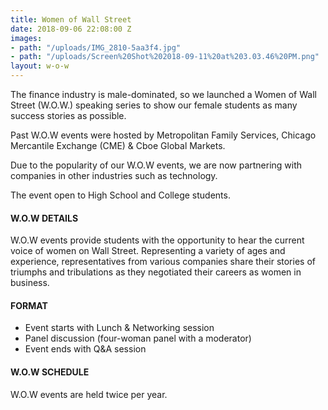 ```yaml
---
title: Women of Wall Street
date: 2018-09-06 22:08:00 Z
images:
- path: "/uploads/IMG_2810-5aa3f4.jpg"
- path: "/uploads/Screen%20Shot%202018-09-11%20at%203.03.46%20PM.png"
layout: w-o-w
---
```


The finance industry is male-dominated, so we launched a Women of Wall Street (W.O.W.) speaking series to show our female students as many success stories as possible.

Past W.O.W events were hosted by Metropolitan Family Services, Chicago Mercantile Exchange (CME) & Cboe Global Markets.

Due to the popularity of our W.O.W events, we are now partnering with companies in other industries such as technology.

The event open to High School and College students.

#### W.O.W DETAILS

W.O.W events provide students with the opportunity to hear the current voice of women on Wall Street. Representing a variety of ages and experience, representatives from various companies share their stories of triumphs and tribulations as they negotiated their careers as women in business.

#### FORMAT

*   Event starts with Lunch & Networking session
*   Panel discussion (four-woman panel with a moderator)
*   Event ends with Q&A session

#### W.O.W SCHEDULE

W.O.W events are held twice per year.
